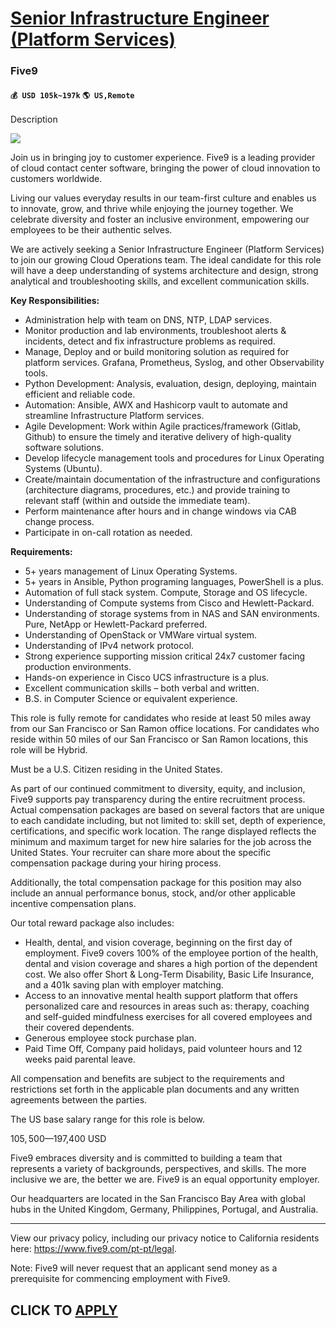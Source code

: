 # [Senior Infrastructure Engineer (Platform Services)](https://www.remotewlb.com/apply/senior-infrastructure-engineer-platform-services)  
### Five9  
#### `💰 USD 105k~197k` `🌎 US,Remote`  

Description

![](https://www.five9.com/themes/custom/five9_theme/images/logo.svg)

Join us in bringing joy to customer experience. Five9 is a leading provider of cloud contact center software, bringing the power of cloud innovation to customers worldwide.

Living our values everyday results in our team-first culture and enables us to innovate, grow, and thrive while enjoying the journey together. We celebrate diversity and foster an inclusive environment, empowering our employees to be their authentic selves.

We are actively seeking a Senior Infrastructure Engineer (Platform Services) to join our growing Cloud Operations team. The ideal candidate for this role will have a deep understanding of systems architecture and design, strong analytical and troubleshooting skills, and excellent communication skills.

**Key Responsibilities:**

  * Administration help with team on DNS, NTP, LDAP services.
  * Monitor production and lab environments, troubleshoot alerts & incidents, detect and fix infrastructure problems as required.
  * Manage, Deploy and or build monitoring solution as required for platform services. Grafana, Prometheus, Syslog, and other Observability tools.
  * Python Development: Analysis, evaluation, design, deploying, maintain efficient and reliable code.
  * Automation: Ansible, AWX and Hashicorp vault to automate and streamline Infrastructure Platform services.
  * Agile Development: Work within Agile practices/framework (Gitlab, Github) to ensure the timely and iterative delivery of high-quality software solutions.
  * Develop lifecycle management tools and procedures for Linux Operating Systems (Ubuntu).
  * Create/maintain documentation of the infrastructure and configurations (architecture diagrams, procedures, etc.) and provide training to relevant staff (within and outside the immediate team).
  * Perform maintenance after hours and in change windows via CAB change process.
  * Participate in on-call rotation as needed.

**Requirements:**

  * 5+ years management of Linux Operating Systems.
  * 5+ years in Ansible, Python programing languages, PowerShell is a plus.
  * Automation of full stack system. Compute, Storage and OS lifecycle.
  * Understanding of Compute systems from Cisco and Hewlett-Packard.
  * Understanding of storage systems from in NAS and SAN environments. Pure, NetApp or Hewlett-Packard preferred.
  * Understanding of OpenStack or VMWare virtual system.
  * Understanding of IPv4 network protocol.
  * Strong experience supporting mission critical 24x7 customer facing production environments.
  * Hands-on experience in Cisco UCS infrastructure is a plus.
  * Excellent communication skills – both verbal and written.
  * B.S. in Computer Science or equivalent experience.

This role is fully remote for candidates who reside at least 50 miles away from our San Francisco or San Ramon office locations. For candidates who reside within 50 miles of our San Francisco or San Ramon locations, this role will be Hybrid.

Must be a U.S. Citizen residing in the United States.

As part of our continued commitment to diversity, equity, and inclusion, Five9 supports pay transparency during the entire recruitment process. Actual compensation packages are based on several factors that are unique to each candidate including, but not limited to: skill set, depth of experience, certifications, and specific work location. The range displayed reflects the minimum and maximum target for new hire salaries for the job across the United States. Your recruiter can share more about the specific compensation package during your hiring process.  
  
Additionally, the total compensation package for this position may also include an annual performance bonus, stock, and/or other applicable incentive compensation plans.  
  
Our total reward package also includes:

  * Health, dental, and vision coverage, beginning on the first day of employment. Five9 covers 100% of the employee portion of the health, dental and vision coverage and shares a high portion of the dependent cost. We also offer Short & Long-Term Disability, Basic Life Insurance, and a 401k saving plan with employer matching.
  * Access to an innovative mental health support platform that offers personalized care and resources in areas such as: therapy, coaching and self-guided mindfulness exercises for all covered employees and their covered dependents.
  * Generous employee stock purchase plan.
  * Paid Time Off, Company paid holidays, paid volunteer hours and 12 weeks paid parental leave.

All compensation and benefits are subject to the requirements and restrictions set forth in the applicable plan documents and any written agreements between the parties.

The US base salary range for this role is below.

$105,500—$197,400 USD

Five9 embraces diversity and is committed to building a team that represents a variety of backgrounds, perspectives, and skills. The more inclusive we are, the better we are. Five9 is an equal opportunity employer.

Our headquarters are located in the San Francisco Bay Area with global hubs in the United Kingdom, Germany, Philippines, Portugal, and Australia.

* * *

View our privacy policy, including our privacy notice to California residents here: https://www.five9.com/pt-pt/legal.  

Note: Five9 will never request that an applicant send money as a prerequisite for commencing employment with Five9.

  
## CLICK TO [APPLY](https://www.remotewlb.com/apply/senior-infrastructure-engineer-platform-services)

